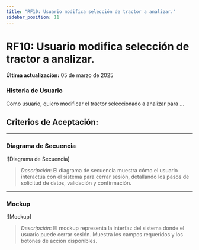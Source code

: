 ```yaml
---
title: "RF10: Usuario modifica selección de tractor a analizar."  
sidebar_position: 11
---
```


# RF10: Usuario modifica selección de tractor a analizar.

**Última actualización:** 05 de marzo de 2025

### Historia de Usuario

Como usuario, quiero modificar el tractor seleccionado a analizar para ...

  **Criterios de Aceptación:**
  - 

---

### Diagrama de Secuencia

![Diagrama de Secuencia] 

> *Descripción*: El diagrama de secuencia muestra cómo el usuario interactúa con el sistema para cerrar sesión, detallando los pasos de solicitud de datos, validación y confirmación.

---

### Mockup

![Mockup]

> *Descripción*: El mockup representa la interfaz del sistema donde el usuario puede cerrar sesión. Muestra los campos requeridos y los botones de acción disponibles.
